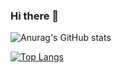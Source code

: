 ### Hi there 👋

![Anurag's GitHub stats](https://github-readme-stats.vercel.app/api?username=SqeeZarion&show_icons=true&theme=algolia)

[![Top Langs](https://github-readme-stats.vercel.app/api/top-langs/?username=SqeeZarion&theme=algolia)](https://github.com/anuraghazra/github-readme-stats)



<!--
**SqeeZarion/SqeeZarion** is a ✨ _special_ ✨ repository because its `README.md` (this file) appears on your GitHub profile.

Here are some ideas to get you started:

- 🔭 I’m currently working on ...
- 🌱 I’m currently learning ...
- 👯 I’m looking to collaborate on ...
- 🤔 I’m looking for help with ...
- 💬 Ask me about ...
- 📫 How to reach me: ...
- 😄 Pronouns: ...
- ⚡ Fun fact: ...
-->
